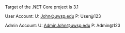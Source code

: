 Target of the .NET Core project is 3.1

User Account: 
	U: John@uwsp.edu 
	P: User@123

Admin Account:
	U: AdminJohn@uwsp.edu
	P: Admin@123